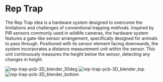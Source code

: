 # Rep Trap 

The Rep Trap idea is a hardware system designed to overcome the limitations and challenges of conventional trapping methods. Inspired by PIR sensors commonly used in wildlife cameras, the hardware system features a gate-like sensor arrangement, specifically designed for animals to pass through. Positioned with its sensor element facing downwards, the system incorporates a distance measurement unit within the sensor. This unit continuously measures the height below the sensor, detecting any changes in height.

![rep-trap-pcb-3D_blender_30deg](https://github.com/open-thngs/trap-a-rep-trigger/assets/1415713/9c88f809-4b2b-452e-a898-5deda9819f62)
![rep-trap-pcb-3D_blender_top](https://github.com/open-thngs/trap-a-rep-trigger/assets/1415713/5fd9419d-a3f0-4ae2-8ee5-6e31db8dc7e9)
![rep-trap-pcb-3D_blender_bottom](https://github.com/open-thngs/trap-a-rep-trigger/assets/1415713/0d7e8466-224f-44df-9ad4-e85fe32772ca)
